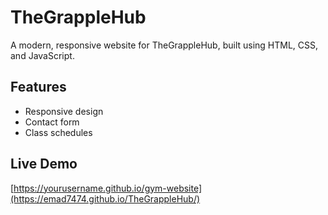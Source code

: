 # TheGrappleHub

A modern, responsive website for TheGrappleHub, built using HTML, CSS, and JavaScript.

## Features
- Responsive design
- Contact form
- Class schedules

## Live Demo
[https://yourusername.github.io/gym-website](https://emad7474.github.io/TheGrappleHub/)
